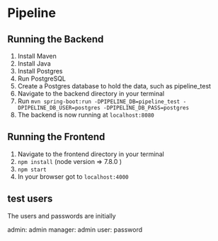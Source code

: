 # Pipeline

## Running the Backend
1. Install Maven
2. Install Java
3. Install Postgres
4. Run PostgreSQL
5. Create a Postgres database to hold the data, such as pipeline_test
6. Navigate to the backend directory in your terminal
7. Run `mvn spring-boot:run -DPIPELINE_DB=pipeline_test -DPIPELINE_DB_USER=postgres -DPIPELINE_DB_PASS=postgres`
8. The backend is now running at `localhost:8080`

## Running the Frontend
1. Navigate to the frontend directory in your terminal
2. `npm install`  (node version => 7.8.0 )
3. `npm start`
4. In your browser got to `localhost:4000`

## test users
The users and passwords are initially

admin: admin
manager: admin
user: password


